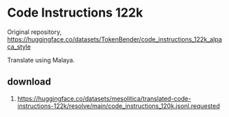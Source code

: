 # Code Instructions 122k

Original repository, https://huggingface.co/datasets/TokenBender/code_instructions_122k_alpaca_style

Translate using Malaya.

## download

1. https://huggingface.co/datasets/mesolitica/translated-code-instructions-122k/resolve/main/code_instructions_120k.jsonl.requested

